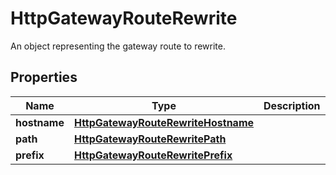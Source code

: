 

# HttpGatewayRouteRewrite

An object representing the gateway route to rewrite.

## Properties

| Name | Type | Description | Notes |
|------------ | ------------- | ------------- | -------------|
|**hostname** | [**HttpGatewayRouteRewriteHostname**](HttpGatewayRouteRewriteHostname.md) |  |  [optional] |
|**path** | [**HttpGatewayRouteRewritePath**](HttpGatewayRouteRewritePath.md) |  |  [optional] |
|**prefix** | [**HttpGatewayRouteRewritePrefix**](HttpGatewayRouteRewritePrefix.md) |  |  [optional] |




